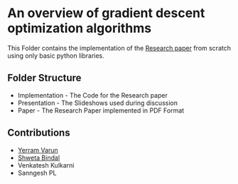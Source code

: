 # An overview of gradient descent optimization algorithms

This Folder contains the implementation of the [Research paper](https://arxiv.org/pdf/1609.04747.pdf) from scratch using only basic python libraries.

## Folder Structure
* Implementation - The Code for the Research paper
* Presentation - The Slideshows used during discussion
* Paper - The Research Paper implemented in PDF Format

## Contributions
- [Yerram Varun](https://github.com/Varun221)
- [Shweta Bindal](https://github.com/sbindal057)
- Venkatesh Kulkarni
- Sanngesh PL
